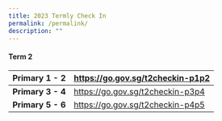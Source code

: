```yaml
---
title: 2023 Termly Check In
permalink: /permalink/
description: ""
---
```

#### Term 2



| Primary 1 - 2| https://go.gov.sg/t2checkin-p1p2| 
| -------- | -------- | 
|**Primary 3 - 4**|https://go.gov.sg/t2checkin-p3p4| 
|**Primary 5 - 6**|https://go.gov.sg/t2checkin-p4p5



